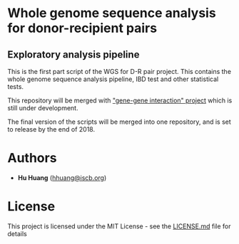 # Whole genome sequence analysis for donor-recipient pairs
## Exploratory analysis pipeline


This is the first part script of the WGS for D-R pair project. This contains the whole genome sequence analysis pipeline, IBD test and other statistical tests.

This repository will be merged with ["gene-gene interaction" project](https://github.com/hhuang2018/WGS2017_R) which is still under development.

The final version of the scripts will be merged into one repository, and is set to release by the end of 2018.


# Authors
*  **Hu Huang** (hhuang@iscb.org)

# License
This project is licensed under the MIT License - see the [LICENSE.md](https://github.com/hhuang2018/WGS_analysis/blob/master/LICENSE.md) file for details 
